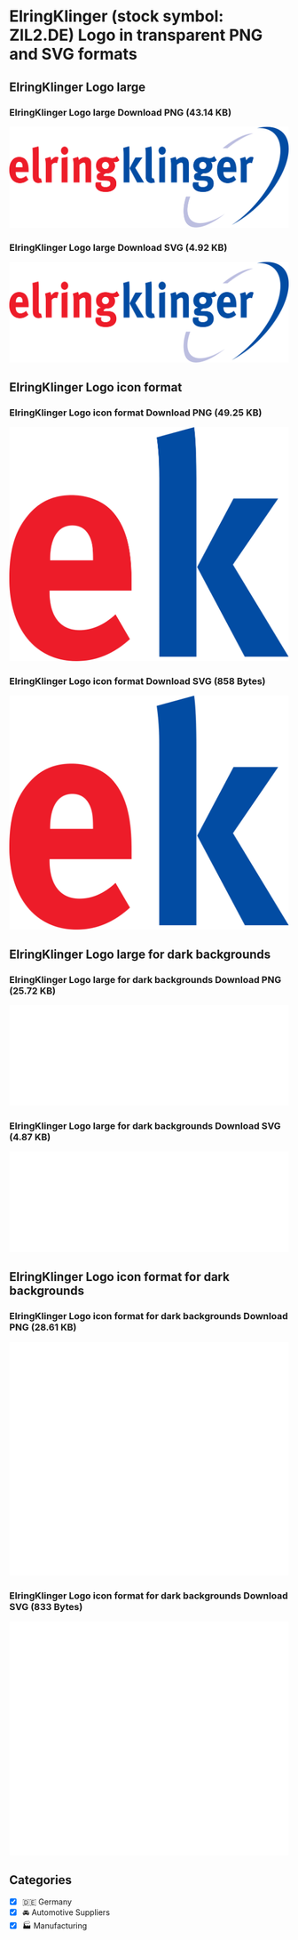 # ElringKlinger (stock symbol: ZIL2.DE) Logo in transparent PNG and SVG formats

## ElringKlinger Logo large

### ElringKlinger Logo large Download PNG (43.14 KB)

![ElringKlinger Logo large Download PNG (43.14 KB)](/img/orig/ZIL2.DE_BIG-4168e8a9.png)

### ElringKlinger Logo large Download SVG (4.92 KB)

![ElringKlinger Logo large Download SVG (4.92 KB)](/img/orig/ZIL2.DE_BIG-5bb6868b.svg)

## ElringKlinger Logo icon format

### ElringKlinger Logo icon format Download PNG (49.25 KB)

![ElringKlinger Logo icon format Download PNG (49.25 KB)](/img/orig/ZIL2.DE-c581a91f.png)

### ElringKlinger Logo icon format Download SVG (858 Bytes)

![ElringKlinger Logo icon format Download SVG (858 Bytes)](/img/orig/ZIL2.DE-7ed442b8.svg)

## ElringKlinger Logo large for dark backgrounds

### ElringKlinger Logo large for dark backgrounds Download PNG (25.72 KB)

![ElringKlinger Logo large for dark backgrounds Download PNG (25.72 KB)](/img/orig/ZIL2.DE_BIG.D-5afdc0b0.png)

### ElringKlinger Logo large for dark backgrounds Download SVG (4.87 KB)

![ElringKlinger Logo large for dark backgrounds Download SVG (4.87 KB)](/img/orig/ZIL2.DE_BIG.D-e192e356.svg)

## ElringKlinger Logo icon format for dark backgrounds

### ElringKlinger Logo icon format for dark backgrounds Download PNG (28.61 KB)

![ElringKlinger Logo icon format for dark backgrounds Download PNG (28.61 KB)](/img/orig/ZIL2.DE.D-31a4de53.png)

### ElringKlinger Logo icon format for dark backgrounds Download SVG (833 Bytes)

![ElringKlinger Logo icon format for dark backgrounds Download SVG (833 Bytes)](/img/orig/ZIL2.DE.D-80114633.svg)



## Categories
- [x] 🇩🇪 Germany
- [x] 🚘 Automotive Suppliers
- [x] 🏭 Manufacturing

